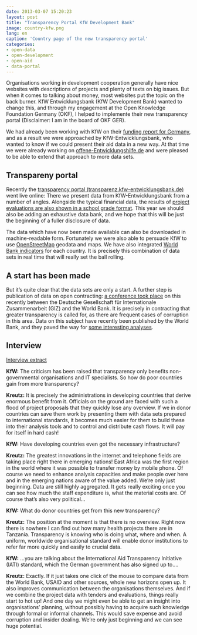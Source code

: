 ```yaml
---
date: 2013-03-07 15:20:23
layout: post
title: "Transparency Portal KfW Development Bank"
image: country-kfw.png
lang: en
caption: 'Country page of the new transparency portal'
categories:
- open-data
- open-development
- open-aid
- data-portal
---
```


Organisations working in development cooperation generally have nice websites with descriptions of projects and plenty of texts on big issues. But when it comes to talking about money, most websites put the topic on the back burner. KfW Entwicklungsbank (KfW Development Bank) wanted to change this, and through my engagement at the Open Knowledge Foundation Germany (OKF), I helped to implemente their new transparency portal (Disclaimer: I am in the board of OKF GER).

We had already been working with KfW on their [funding report for Germany](http://okfn.de/2012/04/mehr-transparenz-kooperation-kfw-bankengruppe/), and as a result we were approached by KfW-Entwicklungsbank, who wanted to know if we could present their aid data in a new way. At that time we were already working on [offene-Entwicklungshilfe.de](http://www.offene-Entwicklungshilfe.de) and were pleased to be able to extend that approach to more data sets.


## Transpareny portal

Recently the [transparency portal (transparenz.kfw-entwicklungsbank.de)](http://transparenz.kfw-entwicklungsbank.de) went live online: There we present data from KfW-Entwicklungsbank from a number of angles. Alongside the typical financial data, the results of [project evaluations are also shown in a school grade format](http://transparenz.kfw-entwicklungsbank.de/wirkungen/detail/index.html). This year we should also be adding an exhaustive data bank, and we hope that this will be just the beginning of a fuller disclosure of data. 

The data which have now been made available can also be downloaded in machine-readable form. Fortunately we were also able to persuade KfW to use [OpenStreetMap](http://www.openstreetmap.org) geodata and maps. We have also integrated [World Bank indicators](http://data.worldbank.org/indicator) for each country. It is precisely this combination of data sets in real time that will really set the ball rolling.


## A start has been made
But it’s quite clear that the data sets are only a start. A further step is publication of data on open contracting: [a conference took place](http://www.open-contracting.org/johannesburg) on this recently between the Deutsche Gesellschaft für Internationale Zusammenarbeit (GIZ) and the World Bank. It is precisely in contracting that greater transparency is called for, as there are frequent cases of corruption in this area. Data on this subject have recently been published by the World Bank, and they paved the way for [some interesting analyses](http://europeandcis.undp.org/blog/2013/01/31/big-data-and-development-organizations-what-happens-when-you-move-from-theory-to-practice/).

## Interview
[Interview extract](http://www.kfw-entwicklungsbank.de/ebank/DE_Home/Ueber_uns/News/News_2012/Im_Gespraech/20121221_43991.jsp)

**KfW:** The criticism has been raised that transparency only benefits non-governmental organisations and IT specialists. So how do poor countries gain from more transparency?

**Kreutz:** It is precisely the administrations in developing countries that derive enormous benefit from it. Officials on the ground are faced with such a flood of project proposals that they quickly lose any overview. If we in donor countries can save them work by presenting them with data sets prepared to international standards, it becomes much easier for them to build these into their analysis tools and to control and distribute cash flows. It will pay for itself in hard cash!

**KfW:** Have developing countries even got the necessary infrastructure?

**Kreutz:** The greatest innovations in the internet and telephone fields are taking place right there in emerging nations! East Africa was the first region in the world where it was possible to transfer money by mobile phone. Of course we need to enhance analysis capacities and make people over here and in the emerging nations aware of the value added. We’re only just beginning. Data are still highly aggregated. It gets really exciting once you can see how much the staff expenditure is, what the material costs are. Of course that’s also very political…

**KfW:** What do donor countries get from this new transparency?

**Kreutz:** The position at the moment is that there is no overview. Right now there is nowhere I can find out how many health projects there are in Tanzania. Transparency is knowing who is doing what, where and when. A uniform, worldwide organisational standard will enable donor institutions to refer far more quickly and easily to crucial data.

**KfW:** …you are talking about the International Aid Transparency Initiative (IATI) standard, which the German government has also signed up to….

**Kreutz:** Exactly. If it just takes one click of the mouse to compare data from the World Bank, USAID and other sources, whole new horizons open up. It also improves communication between the organisations themselves. And if we combine the project data with tenders and evaluations, things really start to hot up! And one day we might even be able to get an insight into organisations’ planning, without possibly having to acquire such knowledge through formal or informal channels. This would save expense and avoid corruption and insider dealing. We’re only just beginning and we can see huge potential.
